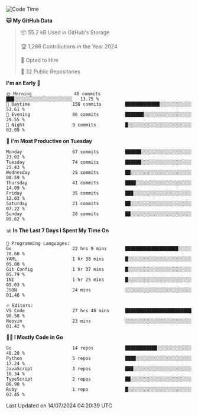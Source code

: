<!--START_SECTION:thansetan-waka-->
![Code Time](http://img.shields.io/badge/Code%20Time-125%20hrs%2034%20mins-blue)

**🐱 My GitHub Data** 

> 📦 55.2 kB Used in GitHub's Storage 
 > 
> 🏆 1,266 Contributions in the Year 2024
 > 
> 💼 Opted to Hire
 > 
> 📜 32 Public Repositories 
 > 

**I'm an Early 🐤** 

```text
🌞 Morning                40 commits          ███░░░░░░░░░░░░░░░░░░░░░░   13.75 % 
🌆 Daytime                156 commits         █████████████░░░░░░░░░░░░   53.61 % 
🌃 Evening                86 commits          ███████░░░░░░░░░░░░░░░░░░   29.55 % 
🌙 Night                  9 commits           █░░░░░░░░░░░░░░░░░░░░░░░░   03.09 % 
```

📅 **I'm Most Productive on Tuesday** 

```text
Monday                   67 commits          ██████░░░░░░░░░░░░░░░░░░░   23.02 % 
Tuesday                  74 commits          ██████░░░░░░░░░░░░░░░░░░░   25.43 % 
Wednesday                25 commits          ██░░░░░░░░░░░░░░░░░░░░░░░   08.59 % 
Thursday                 41 commits          ████░░░░░░░░░░░░░░░░░░░░░   14.09 % 
Friday                   35 commits          ███░░░░░░░░░░░░░░░░░░░░░░   12.03 % 
Saturday                 21 commits          ██░░░░░░░░░░░░░░░░░░░░░░░   07.22 % 
Sunday                   28 commits          ██░░░░░░░░░░░░░░░░░░░░░░░   09.62 % 
```

📊 **In The Last 7 Days I Spent My Time On** 

```text
💬 Programming Languages: 
Go                       22 hrs 9 mins       ████████████████████░░░░░   78.60 % 
YAML                     1 hr 38 mins        █░░░░░░░░░░░░░░░░░░░░░░░░   05.80 % 
Git Config               1 hr 37 mins        █░░░░░░░░░░░░░░░░░░░░░░░░   05.79 % 
INI                      1 hr 25 mins        █░░░░░░░░░░░░░░░░░░░░░░░░   05.03 % 
JSON                     24 mins             ░░░░░░░░░░░░░░░░░░░░░░░░░   01.46 % 

🔥 Editors: 
VS Code                  27 hrs 48 mins      █████████████████████████   98.58 % 
Neovim                   23 mins             ░░░░░░░░░░░░░░░░░░░░░░░░░   01.42 % 
```

**🧑‍💻 I Mostly Code in Go** 

```text
Go                       14 repos            ████████████░░░░░░░░░░░░░   48.28 % 
Python                   5 repos             ████░░░░░░░░░░░░░░░░░░░░░   17.24 % 
JavaScript               3 repos             ███░░░░░░░░░░░░░░░░░░░░░░   10.34 % 
TypeScript               2 repos             ██░░░░░░░░░░░░░░░░░░░░░░░   06.90 % 
Ruby                     1 repo              █░░░░░░░░░░░░░░░░░░░░░░░░   03.45 % 
```

Last Updated on 14/07/2024 04:20:39 UTC
<!--END_SECTION:thansetan-waka-->